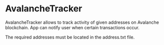 # AvalancheTracker

AvalancheTracker allows to track activity of given addresses on Avalanche blockchain.
App сan notify user when certain transactions occur.

The required addresses must be located in the address.txt file.
